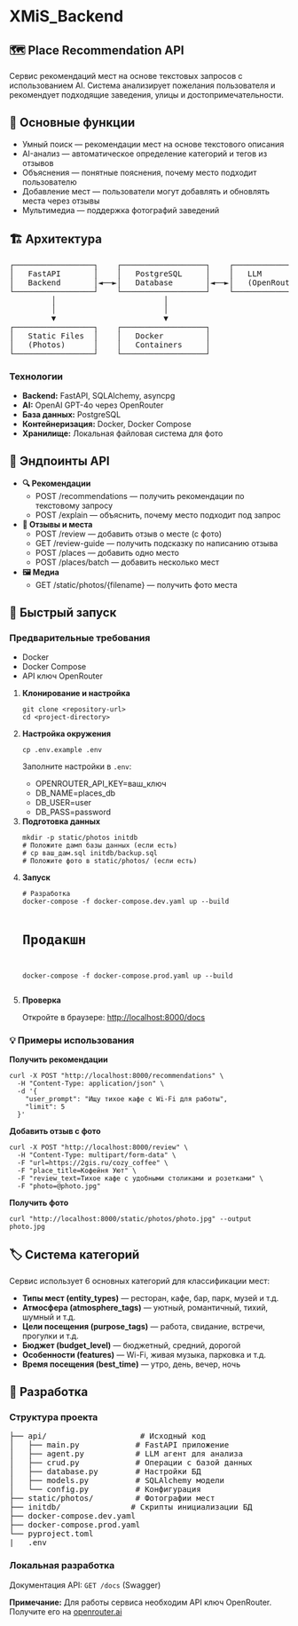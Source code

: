 <h1>XMiS_Backend</h1>

<h2>🗺️ Place Recommendation API</h2>
<p>Сервис рекомендаций мест на основе текстовых запросов с использованием AI. Система анализирует пожелания пользователя и рекомендует подходящие заведения, улицы и достопримечательности.</p>

<h2>🚀 Основные функции</h2>
<ul>
  <li>Умный поиск — рекомендации мест на основе текстового описания</li>
  <li>AI-анализ — автоматическое определение категорий и тегов из отзывов</li>
  <li>Объяснения — понятные пояснения, почему место подходит пользователю</li>
  <li>Добавление мест — пользователи могут добавлять и обновлять места через отзывы</li>
  <li>Мультимедиа — поддержка фотографий заведений</li>
</ul>

<h2>🏗️ Архитектура</h2>
<pre>
┌─────────────────┐    ┌──────────────────┐    ┌──────────────┐
│   FastAPI       │    │   PostgreSQL     │    │   LLM        │
│   Backend       │◄──►│   Database       │◄──►│   (OpenRouter)│
└─────────────────┘    └──────────────────┘    └──────────────┘
         │                       │
         │                       │
         ▼                       ▼
┌─────────────────┐    ┌──────────────────┐
│   Static Files  │    │   Docker         │
│   (Photos)      │    │   Containers     │
└─────────────────┘    └──────────────────┘
</pre>

<h3>Технологии</h3>
<ul>
  <li><b>Backend:</b> FastAPI, SQLAlchemy, asyncpg</li>
  <li><b>AI:</b> OpenAI GPT-4o через OpenRouter</li>
  <li><b>База данных:</b> PostgreSQL</li>
  <li><b>Контейнеризация:</b> Docker, Docker Compose</li>
  <li><b>Хранилище:</b> Локальная файловая система для фото</li>
</ul>

<h2>📡 Эндпоинты API</h2>
<ul>
  <li><b>🔍 Рекомендации</b>
    <ul>
      <li>POST /recommendations — получить рекомендации по текстовому запросу</li>
      <li>POST /explain — объяснить, почему место подходит под запрос</li>
    </ul>
  </li>
  <li><b>📝 Отзывы и места</b>
    <ul>
      <li>POST /review — добавить отзыв о месте (с фото)</li>
      <li>GET /review-guide — получить подсказку по написанию отзыва</li>
      <li>POST /places — добавить одно место</li>
      <li>POST /places/batch — добавить несколько мест</li>
    </ul>
  </li>
  <li><b>🖼️ Медиа</b>
    <ul>
      <li>GET /static/photos/{filename} — получить фото места</li>
    </ul>
  </li>
</ul>

<h2>🚀 Быстрый запуск</h2>
<h3>Предварительные требования</h3>
<ul>
  <li>Docker</li>
  <li>Docker Compose</li>
  <li>API ключ OpenRouter</li>
</ul>

<ol>
  <li>
    <b>Клонирование и настройка</b>
    <pre><code>git clone &lt;repository-url&gt;
cd &lt;project-directory&gt;</code></pre>
  </li>
  <li>
    <b>Настройка окружения</b>
    <pre><code>cp .env.example .env</code></pre>
    <p>Заполните настройки в <code>.env</code>:</p>
    <ul>
      <li>OPENROUTER_API_KEY=ваш_ключ</li>
      <li>DB_NAME=places_db</li>
      <li>DB_USER=user</li>
      <li>DB_PASS=password</li>
    </ul>
  </li>
  <li>
    <b>Подготовка данных</b>
    <pre><code>mkdir -p static/photos initdb
# Положите дамп базы данных (если есть)
# cp ваш_дам.sql initdb/backup.sql
# Положите фото в static/photos/ (если есть)
</code></pre>
  </li>
  <li>
    <b>Запуск</b>
    <pre><code># Разработка
docker-compose -f docker-compose.dev.yaml up --build

# Продакшн
docker-compose -f docker-compose.prod.yaml up --build
</code></pre>
  </li>
  <li>
    <b>Проверка</b>
    <p>Откройте в браузере: <a href="http://localhost:8000/docs">http://localhost:8000/docs</a></p>
  </li>
</ol>

<h3>💡 Примеры использования</h3>
<p><b>Получить рекомендации</b></p>
<pre><code>curl -X POST "http://localhost:8000/recommendations" \
  -H "Content-Type: application/json" \
  -d '{
    "user_prompt": "Ищу тихое кафе с Wi-Fi для работы",
    "limit": 5
  }'
</code></pre>
<p><b>Добавить отзыв с фото</b></p>
<pre><code>curl -X POST "http://localhost:8000/review" \
  -H "Content-Type: multipart/form-data" \
  -F "url=https://2gis.ru/cozy_coffee" \
  -F "place_title=Кофейня Уют" \
  -F "review_text=Тихое кафе с удобными столиками и розетками" \
  -F "photo=@photo.jpg"
</code></pre>
<p><b>Получить фото</b></p>
<pre><code>curl "http://localhost:8000/static/photos/photo.jpg" --output photo.jpg
</code></pre>

<h2>🏷️ Система категорий</h2>
<p>Сервис использует 6 основных категорий для классификации мест:</p>
<ul>
  <li><b>Типы мест (entity_types)</b> — ресторан, кафе, бар, парк, музей и т.д.</li>
  <li><b>Атмосфера (atmosphere_tags)</b> — уютный, романтичный, тихий, шумный и т.д.</li>
  <li><b>Цели посещения (purpose_tags)</b> — работа, свидание, встречи, прогулки и т.д.</li>
  <li><b>Бюджет (budget_level)</b> — бюджетный, средний, дорогой</li>
  <li><b>Особенности (features)</b> — Wi-Fi, живая музыка, парковка и т.д.</li>
  <li><b>Время посещения (best_time)</b> — утро, день, вечер, ночь</li>
</ul>

<h2>🔧 Разработка</h2>
<h3>Структура проекта</h3>
<pre>
├── api/                    # Исходный код
│   ├── main.py            # FastAPI приложение
│   ├── agent.py           # LLM агент для анализа
│   ├── crud.py            # Операции с базой данных
│   ├── database.py        # Настройки БД
│   ├── models.py          # SQLAlchemy модели
│   └── config.py          # Конфигурация
├── static/photos/         # Фотографии мест
├── initdb/               # Скрипты инициализации БД
├── docker-compose.dev.yaml
├── docker-compose.prod.yaml
└── pyproject.toml
|__ .env
</pre>

<h3>Локальная разработка</h3>
<p>Документация API: <code>GET /docs</code> (Swagger)</p>
<p><b>Примечание:</b> Для работы сервиса необходим API ключ OpenRouter. Получите его на <a href="https://openrouter.ai" target="_blank">openrouter.ai</a></p>